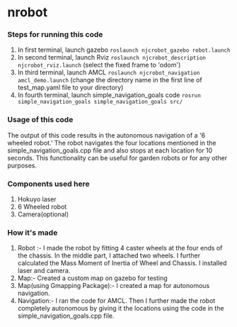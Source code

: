# nrobot
### Steps for running this code
1. In first terminal, launch gazebo `roslaunch njcrobot_gazebo robot.launch`
2. In second terminal, launch Rviz `roslaunch njcrobot_description njcrobot_rviz.launch` (select the fixed frame to 'odom')
3. In third terminal, launch AMCL `roslaunch njcrobot_navigation amcl_demo.launch` (change the directory name in the first line of test_map.yaml file to your directory)
4. In fourth terminal, launch simple_navigation_goals code `rosrun simple_navigation_goals simple_navigation_goals src/`
### Usage of this code
The output of this code results in the autonomous navigation of a '6 wheeled robot.' The robot navigates the four locations mentioned in the simple_navigation_goals.cpp file and also stops at each location for 10 seconds. This functionality can be useful for garden robots or for any other purposes.
### Components used here
1. Hokuyo laser
2. 6 Wheeled robot
3. Camera(optional)
### How it's made
1. Robot :- I made the robot by fitting 4 caster wheels at the four ends of the chassis. In the middle part, I attached two wheels. I further calculated the Mass Moment of Inertia of Wheel and Chassis. I installed laser and camera.
2. Map:- Created a custom map on gazebo for testing
3. Map(using Gmapping Package):- I created a map for autonomous navigation.
4. Navigation:- I ran the code for AMCL. Then I further made the robot completely autonomous by giving it the locations using the code in the simple_navigation_goals.cpp file.
